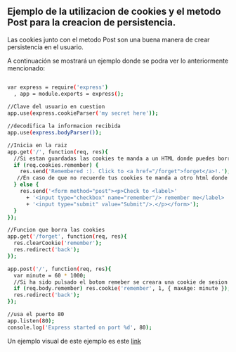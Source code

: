## Ejemplo de la utilizacion de cookies y el metodo Post para la creacion de persistencia.

Las cookies junto con el metodo Post son una buena manera de crear persistencia en el usuario.

A continuación se mostrará un ejemplo donde se podra ver lo anteriormente mencionado:

```bash

var express = require('express')
  , app = module.exports = express();
  
//Clave del usuario en cuestion
app.use(express.cookieParser('my secret here'));

//decodifica la informacion recibida
app.use(express.bodyParser());

//Inicia en la raiz
app.get('/', function(req, res){
  //Si estan guardadas las cookies te manda a un HTML donde puedes borrar tus cookies
  if (req.cookies.remember) {
    res.send('Remembered :). Click to <a href="/forget">forget</a>!.');
   //En caso de que no recuerde tus cookies te manda a otro html donde te pregunta si deseas guardar tu sesion
  } else {
    res.send('<form method="post"><p>Check to <label>'
      + '<input type="checkbox" name="remember"/> remember me</label> '
      + '<input type="submit" value="Submit"/>.</p></form>');
  }
});

//Funcion que borra las cookies
app.get('/forget', function(req, res){
  res.clearCookie('remember');
  res.redirect('back');
});

app.post('/', function(req, res){
  var minute = 60 * 1000;
  //Si ha sido pulsado el botom remeber se creara una cookie de sesion que durara 1 minuto
  if (req.body.remember) res.cookie('remember', 1, { maxAge: minute });
  res.redirect('back');
});

//usa el puerto 80
app.listen(80);
console.log('Express started on port %d', 80);
```

Un ejemplo visual de este ejemplo es este [link](code.runnable.com/WMmPSCgdePFr1_Js/output)




